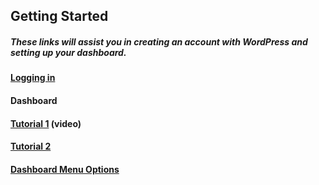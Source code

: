## Getting Started

##### These links will assist you in creating an account with WordPress and setting up your dashboard.

#### [Logging in](https://easywpguide.com/wordpress-manual/login/)


#### Dashboard

#### [Tutorial 1](http://umw.domains/wordpress-basics/#dashboard) \(video\)

#### [Tutorial 2](https://easywpguide.com/wordpress-manual/dashboard/)

#### [Dashboard Menu Options](https://easywpguide.com/wordpress-manual/dashboard/dashboard-menu-options/)



